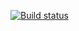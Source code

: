 
[![Build status](https://ci.appveyor.com/api/projects/status/bfh19x3qu0a49li8?svg=true)](https://ci.appveyor.com/project/petr-firsov/frontend)
